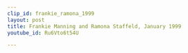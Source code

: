 ```yaml
---
clip_id: frankie_ramona_1999
layout: post
title: Frankie Manning and Ramona Staffeld, January 1999
youtube_id: Ru6Vto6t54U

---
```


